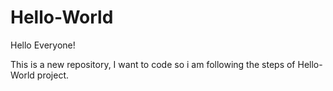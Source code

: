 # Hello-World

Hello Everyone!

This is a new repository, I want to code so i am following the steps of Hello-World project.
